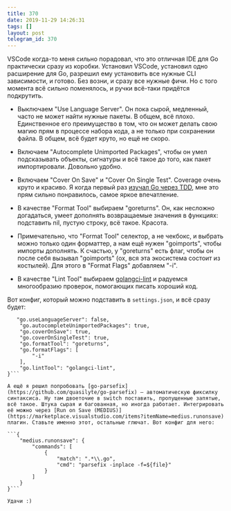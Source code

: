```yaml
---
title: 370
date: 2019-11-29 14:26:31
tags: []
layout: post
telegram_id: 370
---
```


VSCode когда-то меня сильно порадовал, что это отличная IDE для Go практически сразу из коробки. Установил VSCode, установил одно расширение для Go, разрешил ему установить все нужные CLI зависимости, и готово. Без возни, и сразу все нужные фичи. Но с того момента всё сильно поменялось, и ручки всё-таки придётся подкрутить.

+ Выключаем "Use Language Server". Он пока сырой, медленный, часто не может найти нужные пакеты. В общем, всё плохо. Единственное его преимущество в том, что он может делать свою магию прям в процессе набора кода, а не только при сохранении файла. В общем, всё будет круто, но ещё не скоро.

+ Включаем "Autocomplete Unimported Packages", чтобы он умел подсказывать объекты, сигнатуры и всё такое до того, как пакет импортировали. Довольно удобно.

+ Включаем "Cover On Save" и "Cover On Single Test". Coverage очень круто и красиво. Я когда первый раз [изучал Go через TDD](https://t.me/itgram_channel/79), мне это прям сильно понравилось, самое яркое впечатление.

+ В качестве "Format Tool" выбираем "goreturns". Он, как несложно догадаться, умеет дополнять возвращаемые значения в функциях: подставить nil, пустую строку, всё такое. Красота.

+ Примечательно, что "Format Tool" селектор, а не чекбокс, и выбрать можно только один форматтер, а нам ещё нужен "goimports", чтобы импорты дополнять. К счастью, у "goreturns" есть флаг, чтобы он после себя вызывал "goimports" (ох, вся эта экосистема состоит из костылей). Для этого в "Format Flags" добавляем "-i".

+ В качестве "Lint Tool" выбираем [golangci-lint](https://t.me/itgram_channel/325) и радуемся многообразию проверок, помогающих писать хороший код.

Вот конфиг, который можно подставить в `settings.json`, и всё сразу будет:

```{
   "go.useLanguageServer": false,
    "go.autocompleteUnimportedPackages": true,
    "go.coverOnSave": true,
    "go.coverOnSingleTest": true,
    "go.formatTool": "goreturns",
    "go.formatFlags": [
        "-i"
    ],
    "go.lintTool": "golangci-lint",
}```

А ещё я решил попробовать [go-parsefix](https://github.com/quasilyte/go-parsefix) — автоматическую фиксилку синтаксиса. Ну там двоеточие в switch поставить, пропущенные запятые, всё такое. Штука сырая и багованная, но иногда работает. Интегрировать её можно через [Run on Save (MEDIUS)](https://marketplace.visualstudio.com/items?itemName=medius.runonsave) плагин. Ставьте именно этот, остальные глючат. Вот конфиг для него:

```{
    "medius.runonsave": {
        "commands": [
            {
                "match": ".*\\.go",
                "cmd": "parsefix -inplace -f=${file}"
            }
        ]
    }
}```

Удачи :)
